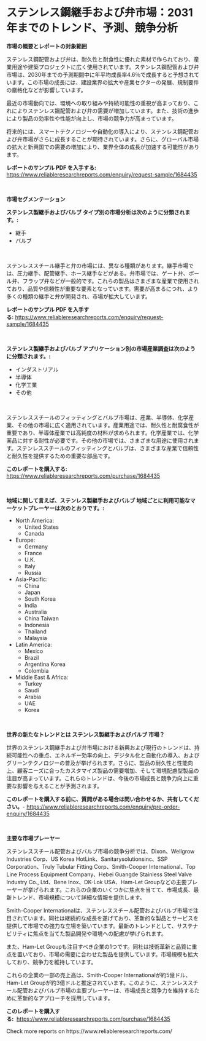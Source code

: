 <p><h1>ステンレス鋼継手および弁市場：2031年までのトレンド、予測、競争分析</h1></p><p><strong>市場の概要とレポートの対象範囲</strong></p>
<p><p>ステンレス鋼配管および弁は、耐久性と耐食性に優れた素材で作られており、産業用途や建築プロジェクトに広く使用されています。ステンレス鋼配管および弁市場は、2030年までの予測期間中に年平均成長率4.6％で成長すると予想されています。この市場の成長には、建設業界の拡大や産業セクターの発展、規制要件の厳格化などが影響しています。</p><p>最近の市場動向では、環境への取り組みや持続可能性の重視が高まっており、これによりステンレス鋼配管および弁の需要が増加しています。また、技術の進歩により製品の効率性や性能が向上し、市場の競争力が高まっています。</p><p>将来的には、スマートテクノロジーや自動化の導入により、ステンレス鋼配管および弁市場がさらに成長することが期待されています。さらに、グローバル市場の拡大と新興国での需要の増加により、業界全体の成長が加速する可能性があります。</p></p>
<p><strong>レポートのサンプル PDF を入手する:</strong> <a href="https://www.reliableresearchreports.com/enquiry/request-sample/1684435">https://www.reliableresearchreports.com/enquiry/request-sample/1684435</a></p>
<p>&nbsp;</p>
<p><strong>市場セグメンテーション</strong></p>
<p><strong>ステンレス製継手およびバルブ タイプ別の市場分析は次のように分類されます。:</strong></p>
<p><ul><li>継手</li><li>バルブ</li></ul></p>
<p>&nbsp;</p>
<p><p>ステンレススチール継手と弁の市場には、異なる種類があります。継手市場では、圧力継手、配管継手、ホース継手などがある。弁市場では、ゲート弁、ボール弁、フラップ弁などが一般的です。これらの製品はさまざまな産業で使用されており、品質や信頼性が重要な要素となっています。需要が高まるにつれ、より多くの種類の継手と弁が開発され、市場が拡大しています。</p></p>
<p><strong>レポートのサンプル PDF を入手する:</strong>&nbsp;<a href="https://www.reliableresearchreports.com/enquiry/request-sample/1684435">https://www.reliableresearchreports.com/enquiry/request-sample/1684435</a></p>
<p>&nbsp;</p>
<p><strong> ステンレス製継手およびバルブ アプリケーション別の市場産業調査は次のように分類されます。:</strong></p>
<p><ul><li>インダストリアル</li><li>半導体</li><li>化学工業</li><li>その他</li></ul></p>
<p>&nbsp;</p>
<p><p>ステンレススチールのフィッティングとバルブ市場は、産業、半導体、化学産業、その他の市場に広く適用されています。産業用途では、耐久性と耐腐食性が重要であり、半導体産業では高純度の材料が求められます。化学産業では、化学薬品に対する耐性が必要です。その他の市場では、さまざまな用途に使用されます。ステンレススチールのフィッティングとバルブは、さまざまな産業で信頼性と耐久性を提供するための重要な部品です。</p></p>
<p><strong>このレポートを購入する:</strong>&nbsp; <a href="https://www.reliableresearchreports.com/purchase/1684435">https://www.reliableresearchreports.com/purchase/1684435</a></p>
<p>&nbsp;</p>
<p><strong>地域に関して言えば、ステンレス製継手およびバルブ 地域ごとに利用可能なマーケットプレーヤーは次のとおりです。:</strong></p>
<p><ul>
    <li>
        North America:
        <ul>
            <li>United States</li>
            <li>Canada</li>
        </ul>
    </li>
    <li>
        Europe:
        <ul>
            <li>Germany</li>
            <li>France</li>
            <li>U.K.</li>
            <li>Italy</li>
            <li>Russia</li>
        </ul>
    </li>
    <li>
        Asia-Pacific:
        <ul>
            <li>China</li>
            <li>Japan</li>
            <li>South Korea</li>
            <li>India</li>
            <li>Australia</li>
            <li>China Taiwan</li>
            <li>Indonesia</li>
            <li>Thailand</li>
            <li>Malaysia</li>
        </ul>
    </li>
    <li>
        Latin America:
        <ul>
            <li>Mexico</li>
            <li>Brazil</li>
            <li>Argentina Korea</li>
            <li>Colombia</li>
        </ul>
    </li>
    <li>
        Middle East & Africa:
        <ul>
            <li>Turkey</li>
            <li>Saudi</li>
            <li>Arabia</li>
            <li>UAE</li>
            <li>Korea</li>
        </ul>
    </li>
    </ul></p>
<p>&nbsp;</p>
<p><strong>世界の新たなトレンドとは ステンレス製継手およびバルブ 市場？</strong></p>
<p><p>世界のステンレス鋼継手および弁市場における新興および現行のトレンドは、持続可能性への重点、エネルギー効率の向上、デジタル化と自動化の導入、およびグリーンテクノロジーの普及が挙げられます。さらに、製品の耐久性と性能向上、顧客ニーズに合ったカスタマイズ製品の需要増加、そして環境配慮型製品の注目が高まっています。これらのトレンドは、今後の市場成長と競争力向上に重要な影響を与えることが予測されます。</p></p>
<p><strong>このレポートを購入する前に、質問がある場合は問い合わせるか、共有してください。</strong>- <a href="https://www.reliableresearchreports.com/enquiry/pre-order-enquiry/1684435">https://www.reliableresearchreports.com/enquiry/pre-order-enquiry/1684435</a></p>
<p>&nbsp;</p>
<p><strong>主要な市場プレーヤー</strong></p>
<p><p>ステンレススチール配管およびバルブ市場の競争分析では、Dixon、Wellgrow Industries Corp、US Korea HotLink、Sanitarysolutionsinc、SSP Corporation、Truly Tubular Fitting Corp、Smith-Cooper International、Top Line Process Equipment Company、Hebei Guangde Stainless Steel Valve Industry Co., Ltd、Bene Inox、DK-Lok USA、Ham-Let Groupなどの主要プレーヤーが挙げられます。これらの企業のいくつかに焦点を当てて、市場成長、最新トレンド、市場規模について詳細な情報を提供します。</p><p>Smith-Cooper Internationalは、ステンレススチール配管およびバルブ市場で注目されています。同社は継続的な成長を遂げており、革新的な製品とサービスを提供して市場での強力な立場を築いています。最新のトレンドとして、サステナビリティに焦点を当てた製品開発や環境への配慮が挙げられます。</p><p>また、Ham-Let Groupも注目すべき企業の1つです。同社は技術革新と品質に重点を置いており、市場の需要に合わせた製品を提供しています。市場規模も拡大しており、競争力を維持しています。</p><p>これらの企業の一部の売上高は、Smith-Cooper Internationalが約5億ドル、Ham-Let Groupが約3億ドルと推定されています。このように、ステンレススチール配管およびバルブ市場の主要プレーヤーは、市場成長と競争力を維持するために革新的なアプローチを採用しています。</p></p>
<p><strong>このレポートを購入する:</strong>&nbsp;&nbsp;<a href="https://www.reliableresearchreports.com/purchase/1684435">https://www.reliableresearchreports.com/purchase/1684435</a></p>
<p>Check more reports on https://www.reliableresearchreports.com/</p>